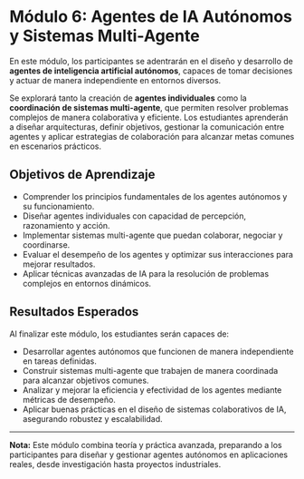 # Módulo 6: Agentes de IA Autónomos y Sistemas Multi-Agente

En este módulo, los participantes se adentrarán en el diseño y desarrollo de **agentes de inteligencia artificial autónomos**, capaces de tomar decisiones y actuar de manera independiente en entornos diversos. 

Se explorará tanto la creación de **agentes individuales** como la **coordinación de sistemas multi-agente**, que permiten resolver problemas complejos de manera colaborativa y eficiente. Los estudiantes aprenderán a diseñar arquitecturas, definir objetivos, gestionar la comunicación entre agentes y aplicar estrategias de colaboración para alcanzar metas comunes en escenarios prácticos.

## Objetivos de Aprendizaje

- Comprender los principios fundamentales de los agentes autónomos y su funcionamiento.  
- Diseñar agentes individuales con capacidad de percepción, razonamiento y acción.  
- Implementar sistemas multi-agente que puedan colaborar, negociar y coordinarse.  
- Evaluar el desempeño de los agentes y optimizar sus interacciones para mejorar resultados.  
- Aplicar técnicas avanzadas de IA para la resolución de problemas complejos en entornos dinámicos.

## Resultados Esperados

Al finalizar este módulo, los estudiantes serán capaces de:  

- Desarrollar agentes autónomos que funcionen de manera independiente en tareas definidas.  
- Construir sistemas multi-agente que trabajen de manera coordinada para alcanzar objetivos comunes.  
- Analizar y mejorar la eficiencia y efectividad de los agentes mediante métricas de desempeño.  
- Aplicar buenas prácticas en el diseño de sistemas colaborativos de IA, asegurando robustez y escalabilidad.

---

**Nota:** Este módulo combina teoría y práctica avanzada, preparando a los participantes para diseñar y gestionar agentes autónomos en aplicaciones reales, desde investigación hasta proyectos industriales.
